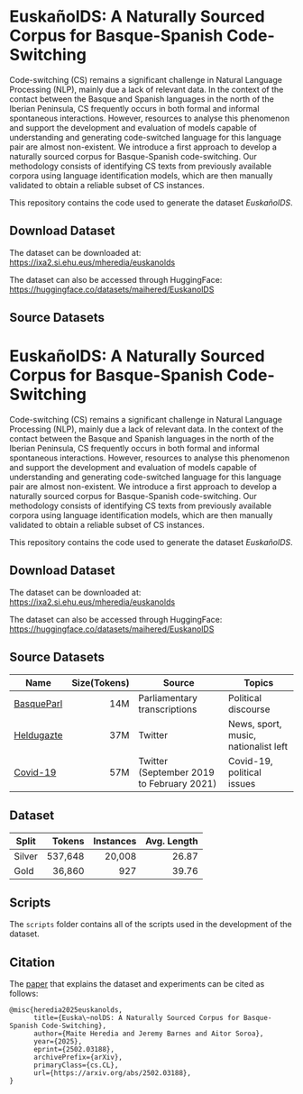 # EuskañolDS: A Naturally Sourced Corpus for Basque-Spanish Code-Switching
Code-switching (CS) remains a significant challenge in Natural Language Processing (NLP), mainly due a lack of relevant data. In the context of the contact between the Basque and Spanish languages in the north of the Iberian Peninsula, CS frequently occurs in both formal and informal spontaneous interactions. However, resources to analyse this phenomenon and support the development and evaluation of models capable of understanding and generating code-switched language for this language pair are almost non-existent. We introduce a first approach to develop a naturally sourced corpus for Basque-Spanish code-switching. Our methodology consists of identifying CS texts from previously available corpora using language identification models, which are then manually validated to obtain a reliable subset of CS instances.

This repository contains the code used to generate the dataset *EuskañolDS*.

## Download Dataset
The dataset can be downloaded at: https://ixa2.si.ehu.eus/mheredia/euskanolds

The dataset can also be accessed through HuggingFace: https://huggingface.co/datasets/maihered/EuskanolDS

## Source Datasets
# EuskañolDS: A Naturally Sourced Corpus for Basque-Spanish Code-Switching
Code-switching (CS) remains a significant challenge in Natural Language Processing (NLP), mainly due a lack of relevant data. In the context of the contact between the Basque and Spanish languages in the north of the Iberian Peninsula, CS frequently occurs in both formal and informal spontaneous interactions. However, resources to analyse this phenomenon and support the development and evaluation of models capable of understanding and generating code-switched language for this language pair are almost non-existent. We introduce a first approach to develop a naturally sourced corpus for Basque-Spanish code-switching. Our methodology consists of identifying CS texts from previously available corpora using language identification models, which are then manually validated to obtain a reliable subset of CS instances.

This repository contains the code used to generate the dataset *EuskañolDS*.

## Download Dataset
The dataset can be downloaded at: https://ixa2.si.ehu.eus/mheredia/euskanolds

The dataset can also be accessed through HuggingFace: https://huggingface.co/datasets/maihered/EuskanolDS

## Source Datasets

| Name                                                                            | Size(Tokens) | Source                                    | Topics                               |
|---------------------------------------------------------------------------------|-------------:|-------------------------------------------|--------------------------------------|
| [BasqueParl](https://github.com/ixa-ehu/basqueparl)                             |          14M | Parliamentary transcriptions              | Political discourse                  |
| [Heldugazte](https://github.com/ixa-ehu/heldugazte-corpus)                      |          37M | Twitter                                   | News, sport, music, nationalist left |
| [Covid-19](https://github.com/joseba-fdl/basque_twitter_covid19_corpus)         |          57M | Twitter (September 2019 to February 2021) | Covid-19, political issues           |

## Dataset 

| Split  |  Tokens | Instances | Avg. Length |
|--------|--------:|----------:|------------:|
| Silver | 537,648 |    20,008 |       26.87 |
| Gold   |  36,860 |       927 |       39.76 |

## Scripts
The `scripts` folder contains all of the scripts used in the development of the dataset.

## Citation
The [paper](https://arxiv.org/abs/2502.03188) that explains the dataset and experiments can be cited as follows:
```
@misc{heredia2025euskanolds,
      title={Euska\~nolDS: A Naturally Sourced Corpus for Basque-Spanish Code-Switching}, 
      author={Maite Heredia and Jeremy Barnes and Aitor Soroa},
      year={2025},
      eprint={2502.03188},
      archivePrefix={arXiv},
      primaryClass={cs.CL},
      url={https://arxiv.org/abs/2502.03188}, 
}
```
